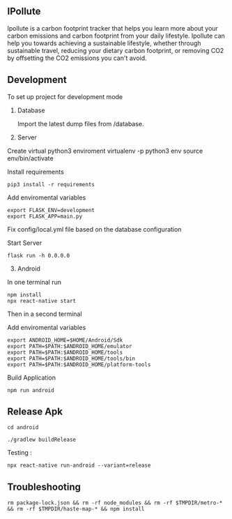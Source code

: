 IPollute
---------

Ipollute is a carbon footprint tracker that helps you learn more about your carbon emissions and carbon footprint from your daily lifestyle. Ipollute can help you towards achieving a sustainable lifestyle, whether through sustainable travel, reducing your dietary carbon footprint, or removing CO2 by offsetting the CO2 emissions you can't avoid.

## Development 

To set up project for development mode
 
 1. Database

    Import the latest dump files from /database. 

 2. Server

Create virtual python3 enviroment
    virtualenv -p python3 env
    source env/bin/activate

Install requirements

    pip3 install -r requirements

Add enviromental variables

    export FLASK_ENV=development
    export FLASK_APP=main.py

Fix config/local.yml file based on the database configuration 

Start Server

    flask run -h 0.0.0.0

 3. Android

In one terminal run 
    
    npm install    
    npx react-native start

Then in a second terminal 

Add enviromental variables

    export ANDROID_HOME=$HOME/Android/Sdk
    export PATH=$PATH:$ANDROID_HOME/emulator
    export PATH=$PATH:$ANDROID_HOME/tools
    export PATH=$PATH:$ANDROID_HOME/tools/bin
    export PATH=$PATH:$ANDROID_HOME/platform-tools

Build Application
    
    npm run android


## Release Apk 

    cd android 

    ./gradlew buildRelease

Testing : 

    npx react-native run-android --variant=release

## Troubleshooting 
    rm package-lock.json && rm -rf node_modules && rm -rf $TMPDIR/metro-* && rm -rf $TMPDIR/haste-map-* && npm install

